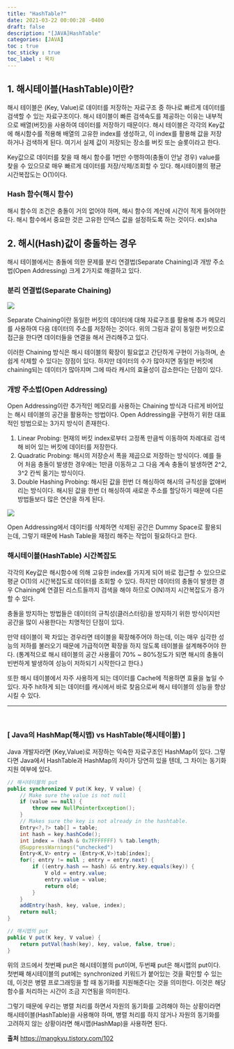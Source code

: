 ```yaml
---
title: "HashTable?"
date: 2021-03-22 00:00:28 -0400
draft: false
description: "[JAVA]HashTable"
categories: [JAVA]
toc : true
toc_sticky : true
toc_label : 목차
---
```



## **1. 해시테이블(HashTable)이란?**
해시 테이블은  (Key, Value)로 데이터를 저장하는 자료구조  중 하나로 빠르게 데이터를 검색할 수 있는 자료구조이다. 해시 테이블이 빠른 검색속도를 제공하는 이유는 내부적으로 배열(버킷)을 사용하여 데이터를 저장하기 때문이다. 해시 테이블은 각각의 Key값에 해시함수를 적용해 배열의 고유한 index를 생성하고, 이 index를 활용해 값을 저장하거나 검색하게 된다. 여기서 실제 값이 저장되는 장소를 버킷 또는 슬롯이라고 한다.


Key값으로 데이터를 찾을 때 해시 함수를 1번만 수행하여(충돌이 안날 경우) value를 찾을 수 있으므로 매우 빠르게 데이터를 저장/삭제/조회할 수 있다.  해시테이블의 평균 시간복잡도는 O(1)이다.

### Hash 함수(해시 함수) 

해시 함수의 조건은 충돌이 거의 없어야 하며, 해시 함수의 계산에 시간이 적게 들어야한다.
해시 함수에서 중요한 것은 고유한 인덱스 값을 설정하도록 하는 것이다.
ex)sha
    

## **2.  해시(Hash)값이 충돌하는 경우**

해시 테이블에서는 충돌에 의한 문제를  분리 연결법(Separate Chaining)과 개방 주소법(Open Addressing)  크게 2가지로 해결하고 있다.

###  분리 연결법(Separate Chaining)

![](https://blog.kakaocdn.net/dn/bTF67c/btqL7xx3OGw/DM8KEKU5x7dx6Nks4JR7K1/img.png)

Separate Chaining이란 동일한 버킷의 데이터에 대해 자료구조를 활용해 추가 메모리를 사용하여 다음 데이터의 주소를 저장하는 것이다.  위의 그림과 같이 동일한 버킷으로 접근을 한다면 데이터들을 연결을 해서 관리해주고 있다. 

이러한 Chaining 방식은 해시 테이블의 확장이 필요없고 간단하게 구현이 가능하며, 손쉽게 삭제할 수 있다는 장점이 있다. 하지만 데이터의 수가 많아지면 동일한 버킷에 chaining되는 데이터가 많아지며 그에 따라 캐시의 효율성이 감소한다는 단점이 있다.

### 개방 주소법(Open Addressing) 

Open Addressing이란 추가적인 메모리를 사용하는 Chaining 방식과 다르게 비어있는 해시 테이블의 공간을 활용하는 방법이다. Open Addressing을 구현하기 위한 대표적인 방법으로는 3가지 방식이 존재한다.

1.  Linear Probing: 현재의 버킷 index로부터 고정폭 만큼씩 이동하여 차례대로 검색해 비어 있는 버킷에 데이터를 저장한다.
2.  Quadratic Probing: 해시의 저장순서 폭을 제곱으로 저장하는 방식이다. 예를 들어 처음 충돌이 발생한 경우에는 1만큼 이동하고 그 다음 계속 충돌이 발생하면 2^2, 3^2 칸씩 옮기는 방식이다.
3.  Double Hashing Probing: 해시된 값을 한번 더 해싱하여 해시의 규칙성을 없애버리는 방식이다. 해시된 값을 한번 더 해싱하여 새로운 주소를 할당하기 때문에 다른 방법들보다 많은 연산을 하게 된다.

![](https://blog.kakaocdn.net/dn/WR1fv/btqL5APCcSa/BZN6wvxUXzJBEiOfOMLfR0/img.png)

Open Addressing에서 데이터를 삭제하면 삭제된 공간은 Dummy Space로 활용되는데, 그렇기 때문에  Hash Table을 재정리 해주는 작업이 필요하다고 한다.


### 해시테이블(HashTable) 시간복잡도 

각각의 Key값은 해시함수에 의해 고유한 index를 가지게 되어 바로 접근할 수 있으므로  평균 O(1)의 시간복잡도로 데이터를 조회할 수 있다. 하지만  데이터의 충돌이 발생한 경우 Chaining에 연결된 리스트들까지 검색을 해야 하므로 O(N)까지 시간복잡도가 증가할 수 있다.

충돌을 방지하는 방법들은 데이터의 규칙성(클러스터링)을 방지하기 위한 방식이지만 공간을 많이 사용한다는 치명적인 단점이 있다.

만약 테이블이 꽉 차있는 경우라면 테이블을 확장해주어야 하는데, 이는 매우 심각한 성능의 저하를 불러오기 때문에 가급적이면 확장을 하지 않도록 테이블을 설계해주어야 한다.
(통계적으로 해시 테이블의 공간 사용률이 70% ~ 80%정도가 되면 해시의 충돌이 빈번하게 발생하여 성능이 저하되기 시작한다고 한다.)

또한 해시 테이블에서 자주 사용하게 되는 데이터를 Cache에 적용하면 효율을 높일 수 있다. 자주 hit하게 되는 데이터를 캐시에서 바로 찾음으로써 해시 테이블의 성능을 향상시킬 수 있다.
<br>
<hr>
<br>

### ********[ Java의 HashMap(해시맵) vs HashTable(해시테이블) ]********

Java 개발자라면 (Key,Value)로 저장하는 익숙한 자료구조인 HashMap이 있다. 그렇다면 Java에서 HashTable과 HashMap의 차이가 당연히 있을 텐데, 그 차이는  동기화 지원 여부에 있다.

```java
// 해시테이블의 put
public synchronized V put(K key, V value) {
    // Make sure the value is not null
    if (value == null) {
        throw new NullPointerException();
    }
    // Makes sure the key is not already in the hashtable.
    Entry<?,?> tab[] = table;
    int hash = key.hashCode();
    int index = (hash & 0x7FFFFFFF) % tab.length;
    @SuppressWarnings("unchecked")
    Entry<K,V> entry = (Entry<K,V>)tab[index];
    for(; entry != null ; entry = entry.next) {
        if ((entry.hash == hash) && entry.key.equals(key)) {
            V old = entry.value;
            entry.value = value;
            return old;
        }
    }
    addEntry(hash, key, value, index);
    return null;
}

// 해시맵의 put
public V put(K key, V value) {
    return putVal(hash(key), key, value, false, true);
}
```

위의 코드에서 첫번째 put은 해시테이블의 put이며, 두번째 put은 해시맵의 put이다. 첫번째 해시테이블의 put에는 synchronized 키워드가 붙어있는 것을 확인할 수 있는데, 이것은 병렬 프로그래밍을 할 때 동기화를 지원해준다는 것을 의미한다. 이것은 해당 함수를 처리하는 시간이 조금 지연됨을 의미힌다.

그렇기 때문에 우리는  병렬 처리를 하면서 자원의 동기화를 고려해야 하는 상황이라면 해시테이블(HashTable)을 사용해야 하며,  병렬 처리를 하지 않거나 자원의 동기화를 고려하지 않는 상황이라면 해시맵(HashMap)을 사용하면 된다.

**출처**
https://mangkyu.tistory.com/102